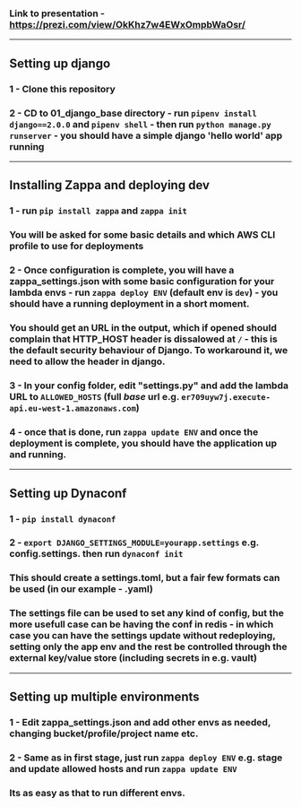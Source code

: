 ### Link to presentation - https://prezi.com/view/OkKhz7w4EWxOmpbWaOsr/
___
## Setting up django
### 1 - Clone this repository
### 2 - CD to 01_django_base directory - run `pipenv install django==2.0.0` and `pipenv shell` - then run `python manage.py runserver` - you should have a simple django 'hello world' app running

___
## Installing Zappa and deploying dev
### 1 - run `pip install zappa` and `zappa init`
### You will be asked for some basic details and which AWS CLI profile to use for deployments
### 2 - Once configuration is complete, you will have a zappa_settings.json with some basic configuration for your lambda envs - run `zappa deploy ENV` (default env is `dev`) - you should have a running deployment in a short moment.
### You should get an URL in the output, which if opened should complain that HTTP_HOST header is dissalowed at `/` - this is the default security behaviour of Django. To workaround it, we need to allow the header in django.
### 3 - In your config folder, edit "settings.py" and add the lambda URL to `ALLOWED_HOSTS` (full *base* url e.g. `er709uyw7j.execute-api.eu-west-1.amazonaws.com`)
### 4 - once that is done, run `zappa update ENV` and once the deployment is complete, you should have the application up and running.

___
## Setting up Dynaconf
### 1 - `pip install dynaconf`
### 2 - `export DJANGO_SETTINGS_MODULE=yourapp.settings` e.g. config.settings. then run `dynaconf init`
### This should create a settings.toml, but a fair few formats can be used (in our example - .yaml)
### The settings file can be used to set any kind of config, but the more usefull case can be having the conf in redis - in which case you can have the settings update without redeploying, setting only the app env and the rest be controlled through the external key/value store (including secrets in e.g. vault)

___
## Setting up multiple environments
### 1 - Edit zappa_settings.json and add other envs as needed, changing bucket/profile/project name etc.
### 2 - Same as in first stage, just run `zappa deploy ENV` e.g. stage and update allowed hosts and run `zappa update ENV`
### Its as easy as that to run different envs.

